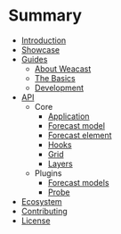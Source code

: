 # Summary

* [Introduction](README.MD)
* [Showcase](SHOWCASE.MD)
* [Guides](guides/README.MD)
  * [About Weacast](guides/ABOUT.MD)
  * [The Basics](guides/BASICS.MD)
  * [Development](guides/DEVELOPMENT.MD)
* [API](api/README.MD)
  * Core
    * [Application](api/APPLICATION.MD)
    * [Forecast model](api/FORECAST.MD)
    * [Forecast element](api/ELEMENT.MD)
    * [Hooks](api/HOOKS.MD)
    * [Grid](api/GRID.MD)
    * [Layers](api/LAYERS.MD)
  * Plugins
    * [Forecast models](api/PLUGIN.MD)
    * [Probe](api/PROBE.MD)
* [Ecosystem](ecosystem/README.MD)
* [Contributing](contributing/README.MD)
* [License](LICENSE.MD)
